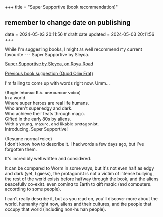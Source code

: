 +++
title = "Super Supportive (book recommendation)"
## remember to change date on publishing
date = 2024-05-03 20:11:56 # draft date
updated = 2024-05-03 20:11:56
+++

While I'm suggesting books,
I might as well recommend my current favourite ---
Super Supportive by Sleyca.

[Super Supportive by Sleyca, on Royal Road](https://www.royalroad.com/fiction/63759/super-supportive)

[Previous book suggestion (Quod Olim Erat)](@/elcy-cassandrian-scuu.md)

I'm failing to come up with words right now. 
Umm...

(Begin intense E.A. announcer voice) \
In a world. \
Where super heroes are real life humans. \
Who aren't super edgy and dark. \
Who achieve their feats through magic. \
Gifted in the early 80s by aliens. \
With a young, mature, and likable protagonist. \
Introducing, Super Supportive!

(Resume normal voice) \
I don't know how to describe it.
I had words a few days ago, but I've forgotten them.

It's incredibly well written and considered.

It can be compared to Worm in some ways,
but it's not even half as edgy and dark (yet, I guess),
the protagonist is not a victim of intense bullying,
the rest of the world exists before halfway through the book,
and the aliens peacefully co-exist,
even coming to Earth to gift magic
(and computers, according to some people).

I can't really describe it,
but as you read on,
you'll discover more about the world,
humanity right now,
aliens and their cultures,
and the people that occupy that world
(including non-human people).
